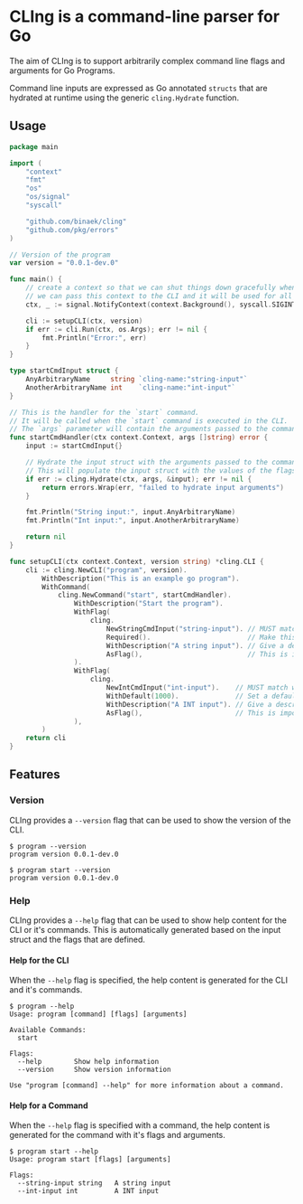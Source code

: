 # CLIng is a command-line parser for Go

The aim of CLIng is to support arbitrarily complex command line flags and arguments for Go Programs.

Command line inputs are expressed as Go annotated `structs` that are hydrated at runtime using the generic `cling.Hydrate` function.

## Usage

```go
package main

import (
	"context"
	"fmt"
	"os"
	"os/signal"
	"syscall"

	"github.com/binaek/cling"
	"github.com/pkg/errors"
)

// Version of the program
var version = "0.0.1-dev.0"

func main() {
	// create a context so that we can shut things down gracefully when we receive a SIGNAL
	// we can pass this context to the CLI and it will be used for all downstream calls
	ctx, _ := signal.NotifyContext(context.Background(), syscall.SIGINT, syscall.SIGQUIT, syscall.SIGTERM, syscall.SIGKILL)

	cli := setupCLI(ctx, version)
	if err := cli.Run(ctx, os.Args); err != nil {
		fmt.Println("Error:", err)
	}
}

type startCmdInput struct {
	AnyArbitraryName     string `cling-name:"string-input"`
	AnotherArbitraryName int    `cling-name:"int-input"`
}

// This is the handler for the `start` command.
// It will be called when the `start` command is executed in the CLI.
// The `args` parameter will contain the arguments passed to the command without the executable.
func startCmdHandler(ctx context.Context, args []string) error {
	input := startCmdInput{}

	// Hydrate the input struct with the arguments passed to the command
	// This will populate the input struct with the values of the flags passed to the command
	if err := cling.Hydrate(ctx, args, &input); err != nil {
		return errors.Wrap(err, "failed to hydrate input arguments")
	}

	fmt.Println("String input:", input.AnyArbitraryName)
	fmt.Println("Int input:", input.AnotherArbitraryName)

	return nil
}

func setupCLI(ctx context.Context, version string) *cling.CLI {
	cli := cling.NewCLI("program", version).
		WithDescription("This is an example go program").
		WithCommand(
			cling.NewCommand("start", startCmdHandler).
				WithDescription("Start the program").
				WithFlag(
					cling.
						NewStringCmdInput("string-input"). // MUST match with the a field in the input struct
						Required().                        // Make this flag required
						WithDescription("A string input"). // Give a description for help content generation
						AsFlag(),                          // This is important to tell cling that this is a flag
				).
				WithFlag(
					cling.
						NewIntCmdInput("int-input").    // MUST match with the a field in the input struct
						WithDefault(1000).              // Set a default value - this is not required
						WithDescription("A INT input"). // Give a description for help content generation
						AsFlag(),                       // This is important to tell cling that this is a flag
				),
		)
	return cli
}

```

## Features

### Version

CLIng provides a `--version` flag that can be used to show the version of the CLI.

```shell
$ program --version
program version 0.0.1-dev.0
```

```shell
$ program start --version
program version 0.0.1-dev.0
```

### Help

CLIng provides a `--help` flag that can be used to show help content for the CLI or it's commands. This is automatically generated based on the input struct and the flags that are defined.

#### Help for the CLI

When the `--help` flag is specified, the help content is generated for the CLI and it's commands.

```shell
$ program --help
Usage: program [command] [flags] [arguments]

Available Commands:
  start

Flags:
  --help        Show help information
  --version     Show version information

Use "program [command] --help" for more information about a command.
```

#### Help for a Command

When the `--help` flag is specified with a command, the help content is generated for the command with it's flags and arguments.

```shell
$ program start --help
Usage: program start [flags] [arguments]

Flags:
  --string-input string   A string input
  --int-input int         A INT input

```
